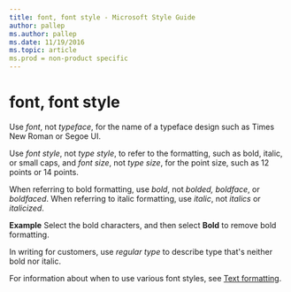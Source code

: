 ```yaml
---
title: font, font style - Microsoft Style Guide
author: pallep
ms.author: pallep
ms.date: 11/19/2016
ms.topic: article
ms.prod = non-product specific
---
```


# font, font style

Use *font*, not *typeface*, for the name of a typeface design such as Times New Roman or Segoe UI. 

Use *font style*, not *type style*, to refer to the formatting, such as bold, italic, or small caps, and *font size*, not *type size*, for the point size, such as 12 points or 14 points.

When referring to bold formatting, use *bold*, not *bolded, boldface*, or *boldfaced*. When referring to italic formatting, use *italic*, not *italics* or *italicized*.

**Example** Select the bold characters, and then select **Bold** to remove bold formatting.

In writing for customers, use *regular type* to describe type that's neither bold nor italic.

For information about when to use various font styles, see [Text formatting](/style-guide/text-formatting/).
